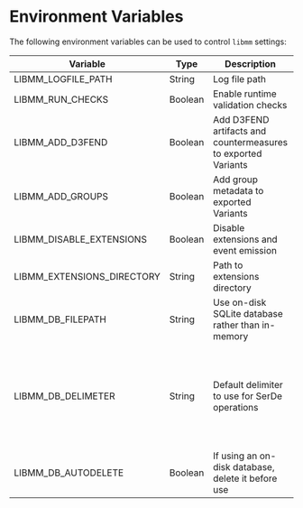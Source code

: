 # Environment Variables

The following environment variables can be used to control `libmm` settings:

|Variable|Type|Description|Default|Notes|
|---|---|---|---|---|
|LIBMM_LOGFILE_PATH|String|Log file path|.mm.log||
|LIBMM_RUN_CHECKS|Boolean|Enable runtime validation checks|True||
|LIBMM_ADD_D3FEND|Boolean|Add D3FEND artifacts and countermeasures to exported Variants|False||
|LIBMM_ADD_GROUPS|Boolean|Add group metadata to exported Variants|False||
|LIBMM_DISABLE_EXTENSIONS|Boolean|Disable extensions and event emission|False||
|LIBMM_EXTENSIONS_DIRECTORY|String|Path to extensions directory|||
|LIBMM_DB_FILEPATH|String|Use on-disk SQLite database rather than in-memory|||
|LIBMM_DB_DELIMETER|String|Default delimiter to use for SerDe operations|\|\||When using the same database across runs, this value must not change|
|LIBMM_DB_AUTODELETE|Boolean|If using an on-disk database, delete it before use|True||

